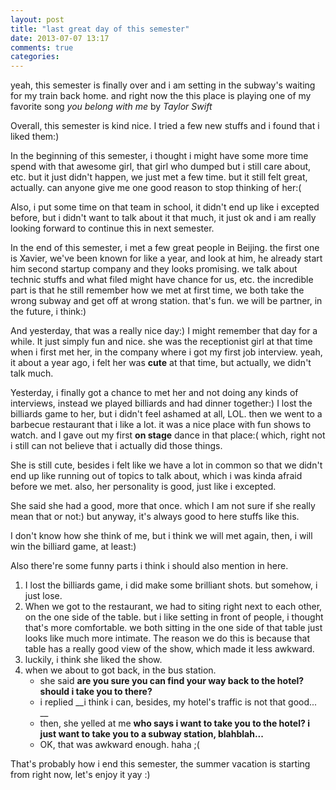 ```yaml
---
layout: post
title: "last great day of this semester"
date: 2013-07-07 13:17
comments: true
categories: 
---
```


yeah, this semester is finally over and i am setting in the subway's waiting for my train back home. and right now the this place is playing one of my favorite song _you belong with me_ by _Taylor Swift_

Overall, this semester is kind nice. I tried a few new stuffs and i found that i liked them:)

In the beginning of this semester, i thought i might have some more time spend with that awesome girl, that girl who dumped but i still care about, etc. but it just didn't happen, we just met a few time. but it still felt great, actually. can anyone give me one good reason to stop thinking of her:(

Also, i put some time on that team in school, it didn't end up like i excepted before, but i didn't want to talk about it that much, it just ok and i am really looking forward to continue this in next semester.

In the end of this semester, i met a few great people in Beijing. the first one is Xavier, we've been known for like a year, and look at him, he already start him second startup company and they looks promising. we talk about technic stuffs and what filed might have chance for us, etc. the incredible part is that he still remember how we met at first time, we both take the wrong subway and get off at wrong station. that's fun. we will be partner, in the future, i think:) 
 
And yesterday, that was a really nice day:) I might remember that day for a while. It just simply fun and nice. she was the receptionist girl at that time when i first met her, in the company where i got my first job interview. yeah, it about a year ago, i felt her was __cute__ at that time, but actually, we didn't talk much.

Yesterday, i finally got a chance to met her and not doing any kinds of interviews, instead we played billiards and had dinner together:) I lost the billiards game to her, but i didn't feel ashamed at all, LOL. then we went to a barbecue restaurant that i like a lot. it was a nice place with fun shows to watch. and I gave out my first __on stage__ dance in that place:( which, right not i still can not believe that i actually did those things.

She is still cute, besides i felt like we have a lot in common so that we didn't end up like running out of topics to talk about, which i was kinda afraid before we met. also, her personality is good, just like i excepted.

She said she had a good, more that once. which I am not sure if she really mean that or not:) but anyway, it's always good to here stuffs like this.

I don't know how she think of me, but i think we will met again, then, i will win the billiard game, at least:)

Also there're some funny parts i think i should also mention in here.

1. I lost the billiards game, i did make some brilliant shots. but somehow, i just lose.
2. When we got to the restaurant, we had to siting right next to each other, on the one side of the table. but i like setting in front of people, i thought that's more comfortable. we both sitting in the one side of that table just looks like much more intimate. The reason we do this is because that table has a really  good view of the show, which made it less awkward.
3. luckily, i think she liked the show.
4. when we about to got back, in the bus station.
    * she said __are you sure you can find your way back to the hotel? should i take you to there?__  
    * i replied __i think i can, besides, my hotel's traffic is not that good... __
    * then, she yelled at me __who says i want to take you to the hotel? i just want to take you to a subway station, blahblah...__
    * OK, that was awkward enough. haha ;(

That's probably how i end this semester, the summer vacation is starting from right now, let's enjoy it yay :)